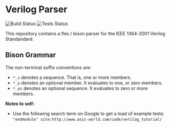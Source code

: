 
# Verilog Parser

![Build Status](https://img.shields.io/badge/Build-Passing-brightgreen.svg)
![Tests Status](https://img.shields.io/badge/Tests%20Passing-87%25-yellowgreen.svg)

This repository contains a flex / bison parser for the IEEE 1364-2001 Verilog
Standandard.

## Bison Grammar

The non-terminal suffix conventions are:
- `*_s` denotes a sequence. That is, one or more members.
- `*_o` denotes an optional member. It evaluates to one, or zero members.
- `*_os` denotes an optional sequence. It evaluates to zero or more members.

**Notes to self:**
- Use the following search term on Google to get a load of example tests:
  `"endmodule" site:http://www.asic-world.com/code/verilog_tutorial/`

